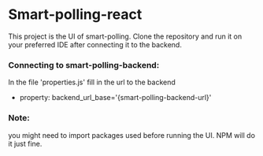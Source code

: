 # Smart-polling-react

This project is the UI of smart-polling.
Clone the repository and run it on your preferred IDE after connecting it to the backend.

### Connecting to smart-polling-backend:
In the file 'properties.js' fill in the url to the backend
- property: backend_url_base='{smart-polling-backend-url}'

### Note: 
you might need to import packages used before running the UI. 
NPM will do it just fine.